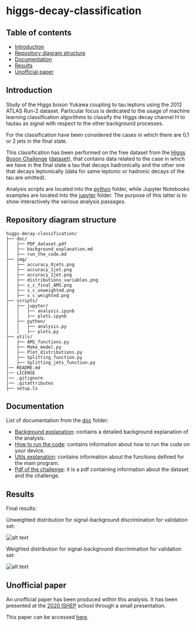# higgs-decay-classification

## Table of contents

- [Introduction](#introduction)
- [Repository diagram structure](#repository-diagram-structure)
- [Documentation](#documentation)
- [Results](#results)
- [Unofficial paper](#unofficial-paper)

## Introduction

Study of the Higgs boson Yukawa coupling to tau leptons using the 2012 ATLAS Run-2 dataset. Particular focus is dedicated to the usage of machine learning classification algorithms to classify the Higgs decay channel H to tautau as signal with respect to the other background processes.

For the classification have been considered the cases in which there are 0,1 or 2 jets in the final state.

This classification has been performed on the free dataset from the [Higgs Boson Challenge](https://www.kaggle.com/c/higgs-boson/overview) ([dataset](http://opendata.cern.ch/record/328)), that contains data related to the case in which we have in the final state a tau that decays hadronically and the other one that decays leptonically (data for same leptonic or hadronic decays of the tau are omitted).

Analysis scripts are located into the [python](https://github.com/JustWhit3/higgs-decay-classification/blob/master/scripts/python) folder, while Jupyter Notebooks examples are located into the [jupyter](https://github.com/JustWhit3/higgs-decay-classification/blob/master/scripts/jupyter) folder. The purpose of this latter is to show interactively the various analysis passages.

## Repository diagram structure

```
higgs-decay-classification/
├── doc/
│   ├── PDF_dataset.pdf
│   ├── background_explanation.md
│   ├── run_the_code.md
├── img/
│   ├── accuracy_0jets.png
│   ├── accuracy_1jet.png
│   ├── accuracy_2jet.png
│   ├── distributions_variables.png
│   ├── s_c_final_AMS.png
│   ├── s_c_unweighted.png
│   ├── s_c_weighted.png
├── scripts/
│   ├── jupyter/
│   │   ├── analysis.ipynb
│   │   ├── plots.ipynb
│   ├── python/
│   │   ├── analysis.py
│   │   ├── plots.py
├── utils/
│   ├── AMS_functions.py
│   ├── Make_model.py
│   ├── Plot_distributions.py
│   ├── Splitting_function.py
│   ├── Splitting_jets_function.py
│── README.md
│── LICENSE
│── .gitignore
│── .gitattributes
├── setup.ls
```
 
## Documentation

List of documentation from the [doc](https://github.com/JustWhit3/higgs-decay-classification/blob/master/doc) folder:

- [Background explanation](https://github.com/JustWhit3/higgs-decay-classification/blob/master/doc/background_explanation.md): contains a detailed background explanation of the analysis.
- [How to run the code](https://github.com/JustWhit3/higgs-decay-classification/blob/master/doc/run_the_code.md): contains information about how to run the code on your device.
- [Utils explanation](https://github.com/JustWhit3/higgs-decay-classification/blob/master/doc/utils.md): contains information about the functions defined for the main program.
- [Pdf of the challenge](https://github.com/JustWhit3/higgs-decay-classification/blob/master/doc/dataset.pdf): it is a pdf containing information about the dataset and the challenge.

## Results

Final results:

Unweighted distribution for signal-background discrimination for validation set:

![alt text](https://github.com/JustWhit3/higgs-decay-classification/blob/master/img/unweighted.png)

Weighted distribution for signal-background discrimination for validation set:

![alt text](https://github.com/JustWhit3/higgs-decay-classification/blob/master/img/weighted.png)

## Unofficial paper

An unofficial paper has been produced within this analysis. It has been presented at the [2020 ISHEP](https://www.unibo.it/it/didattica/insegnamenti/insegnamento/2020/453478) school through a small presentation.

This paper can be accessed [here](https://www.researchgate.net/publication/344397759_Tandem_Project_Report_Classification_in_particle_physics_using_machine_learning).
